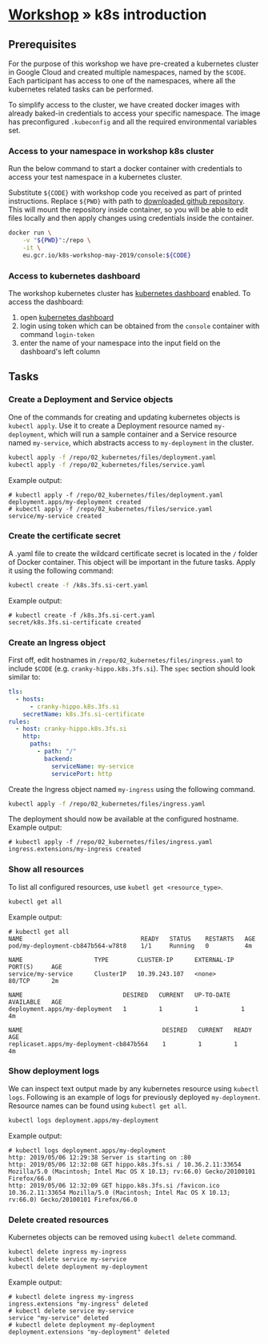 # [Workshop](../README.md) &raquo; k8s introduction

## Prerequisites

For the purpose of this workshop we have pre-created a kubernetes cluster in
Google Cloud and created multiple namespaces, named by the `$CODE`. Each
participant has access to one of the namespaces, where all the kubernetes
related tasks can be performed.

To simplify access to the cluster, we have created docker images with already
baked-in credentials to access your specific namespace. The image has
preconfigured `.kubeconfig` and all the required environmental variables set.

### Access to your namespace in workshop k8s cluster

Run the below command to start a docker container with credentials to access
your test namespace in a kubernetes cluster.

Substitute `${CODE}` with workshop code you received as part of printed
instructions. Replace `${PWD}` with path to [downloaded github
repository](../00_prerequisites/README.md#github-repository). This will mount
the repository inside container, so you will be able to edit files locally and
then apply changes using credentials inside the container.

```bash
docker run \
    -v "${PWD}":/repo \
    -it \
    eu.gcr.io/k8s-workshop-may-2019/console:${CODE}
```

### Access to kubernetes dashboard

The workshop kubernetes cluster has [kubernetes
dashboard](https://kubernetes.io/docs/tasks/access-application-cluster/web-ui-dashboard/)
enabled. To access the dashboard:

1. open [kubernetes dashboard](https://dashboard.k8s.3fs.si)
2. login using token which can be obtained from the `console` container with
   command `login-token`
3. enter the name of your namespace into the input field on the dashboard's left
   column

## Tasks

### Create a Deployment and Service objects

One of the commands for creating and updating kubernetes objects is `kubectl
apply`. Use it to create a Deployment resource named `my-deployment`, which will
run a sample container and a Service resource named `my-service`, which
abstracts access to `my-deployment` in the cluster.

```bash
kubectl apply -f /repo/02_kubernetes/files/deployment.yaml
kubectl apply -f /repo/02_kubernetes/files/service.yaml
```

Example output:

```console
# kubectl apply -f /repo/02_kubernetes/files/deployment.yaml
deployment.apps/my-deployment created
# kubectl apply -f /repo/02_kubernetes/files/service.yaml
service/my-service created
```

### Create the certificate secret

A .yaml file to create the wildcard certificate secret is located in the `/`
folder of Docker container. This object will be important in the future tasks.
Apply it using the following command:

```bash
kubectl create -f /k8s.3fs.si-cert.yaml
```

Example output:

```console
# kubectl create -f /k8s.3fs.si-cert.yaml
secret/k8s.3fs.si-certificate created
```

### Create an Ingress object

First off, edit hostnames in `/repo/02_kubernetes/files/ingress.yaml` to include
`$CODE` (e.g. `cranky-hippo.k8s.3fs.si`). The `spec` section should look similar
to:

```yaml
tls:
  - hosts:
      - cranky-hippo.k8s.3fs.si
    secretName: k8s.3fs.si-certificate
rules:
  - host: cranky-hippo.k8s.3fs.si
    http:
      paths:
        - path: "/"
          backend:
            serviceName: my-service
            servicePort: http
```

Create the Ingress object named `my-ingress` using the following command.

```bash
kubectl apply -f /repo/02_kubernetes/files/ingress.yaml
```

The deployment should now be available at the configured hostname. Example
output:

```console
# kubectl apply -f /repo/02_kubernetes/files/ingress.yaml
ingress.extensions/my-ingress created
```

### Show all resources

To list all configured resources, use `kubetl get <resource_type>`.

```bash
kubectl get all
```

Example output:

```console
# kubectl get all
NAME                                 READY   STATUS    RESTARTS   AGE
pod/my-deployment-cb847b564-w78t8    1/1     Running   0          4m

NAME                    TYPE        CLUSTER-IP      EXTERNAL-IP   PORT(S)     AGE
service/my-service      ClusterIP   10.39.243.107   <none>        80/TCP      2m

NAME                            DESIRED   CURRENT   UP-TO-DATE   AVAILABLE   AGE
deployment.apps/my-deployment   1         1         1            1           4m

NAME                                       DESIRED   CURRENT   READY   AGE
replicaset.apps/my-deployment-cb847b564    1         1         1       4m
```

### Show deployment logs

We can inspect text output made by any kubernetes resource using `kubectl logs`.
Following is an example of logs for previously deployed `my-deployment`.
Resource names can be found using `kubectl get all`.

```bash
kubectl logs deployment.apps/my-deployment
```

Example output:

```console
# kubectl logs deployment.apps/my-deployment
http: 2019/05/06 12:29:38 Server is starting on :80
http: 2019/05/06 12:32:08 GET hippo.k8s.3fs.si / 10.36.2.11:33654 Mozilla/5.0 (Macintosh; Intel Mac OS X 10.13; rv:66.0) Gecko/20100101 Firefox/66.0
http: 2019/05/06 12:32:09 GET hippo.k8s.3fs.si /favicon.ico 10.36.2.11:33654 Mozilla/5.0 (Macintosh; Intel Mac OS X 10.13; rv:66.0) Gecko/20100101 Firefox/66.0
```

### Delete created resources

Kubernetes objects can be removed using `kubectl delete` command.

```bash
kubectl delete ingress my-ingress
kubectl delete service my-service
kubectl delete deployment my-deployment
```

Example output:

```console
# kubectl delete ingress my-ingress
ingress.extensions "my-ingress" deleted
# kubectl delete service my-service
service "my-service" deleted
# kubectl delete deployment my-deployment
deployment.extensions "my-deployment" deleted
```
